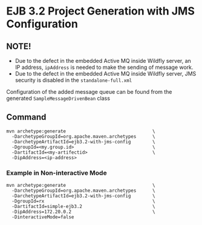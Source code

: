 # EJB 3.2 Project Generation with JMS Configuration

## NOTE! 

* Due to the defect in the embedded Active MQ inside Wildfly server, an IP address, `ipAddress` is needed to make the sending of message work.
* Due to the defect in the embedded Active MQ inside Wildfly server, JMS security is disabled in the `standalone-full.xml`

Configuration of the added message queue can be found from the generated `SampleMessageDrivenBean` class

## Command
```
mvn archetype:generate                                \
  -DarchetypeGroupId=org.apache.maven.archetypes      \
  -DarchetypeArtifactId=ejb3.2-with-jms-config        \
  -DgroupId=<my.group.id>                             \
  -DartifactId=<my-artifectid>                        \
  -DipAddress=<ip-address>
```
### Example in Non-interactive Mode
```
mvn archetype:generate                                \
  -DarchetypeGroupId=org.apache.maven.archetypes      \
  -DarchetypeArtifactId=ejb3.2-with-jms-config        \
  -DgroupId=rx                                        \
  -DartifactId=simple-ejb3.2                          \
  -DipAddress=172.20.0.2                              \
  -DinteractiveMode=false
```
